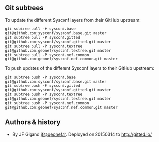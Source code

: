 
## Git subtrees

To update the different Sysconf layers from their GitHub upstream:
```
git subtree pull -P sysconf.base git@github.com:sysconf/sysconf.base.git master
git subtree pull -P sysconf.gitted git@github.com:sysconf/sysconf.gitted.git master
git subtree pull -P sysconf.textree git@github.com:geonef/sysconf.textree.git master
git subtree pull -P sysconf.nef.common git@github.com:geonef/sysconf.nef.common.git master
```

To push updates of the different Sysconf layers to their GitHub upstream:
```
git subtree push -P sysconf.base git@github.com:sysconf/sysconf.base.git master
git subtree push -P sysconf.gitted git@github.com:sysconf/sysconf.gitted.git master
git subtree push -P sysconf.textree git@github.com:geonef/sysconf.textree.git master
git subtree push -P sysconf.nef.common git@github.com:geonef/sysconf.nef.common.git master
```

## Authors & history

* By JF Gigand <jf@geonef.fr>. Deployed on 20150314 to http://gitted.io/

